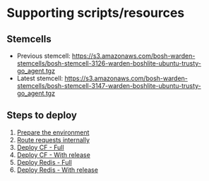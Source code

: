 # Supporting scripts/resources

## Stemcells

* Previous stemcell: https://s3.amazonaws.com/bosh-warden-stemcells/bosh-stemcell-3126-warden-boshlite-ubuntu-trusty-go_agent.tgz
* Latest stemcell: https://s3.amazonaws.com/bosh-warden-stemcells/bosh-stemcell-3147-warden-boshlite-ubuntu-trusty-go_agent.tgz

## Steps to deploy

1. [Prepare the environment](scripts/00-prepare-environment.sh)
2. [Route requests internally](scripts/01-route-requests.sh)
3. [Deploy CF - Full](scripts/03-deploy-cf.sh)
3. [Deploy CF - With release](scripts/03-deploy-cf-with-release.sh)
4. [Deploy Redis - Full](scripts/04-deploy-redis-full.sh)
5. [Deploy Redis - With release](scripts/04-deploy-redis-with-release.sh)
